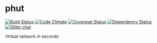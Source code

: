 phut
====

[![Build Status](http://img.shields.io/travis/trema/phut/develop.svg?style=flat)][travis]
[![Code Climate](http://img.shields.io/codeclimate/github/trema/phut.svg?style=flat)][codeclimate]
[![Coverage Status](http://img.shields.io/codeclimate/coverage/github/trema/phut.svg?style=flat)][coveralls]
[![Dependency Status](http://img.shields.io/gemnasium/trema/phut.svg?style=flat)][gemnasium]
[![Gitter chat](http://img.shields.io/badge/GITTER-phut-blue.svg?style=flat)][gitter]

Virtual network in seconds

[travis]: http://travis-ci.org/trema/phut
[codeclimate]: https://codeclimate.com/github/trema/phut
[coveralls]: https://coveralls.io/r/trema/phut
[gemnasium]: https://gemnasium.com/trema/phut
[gitter]: https://gitter.im/trema/phut
